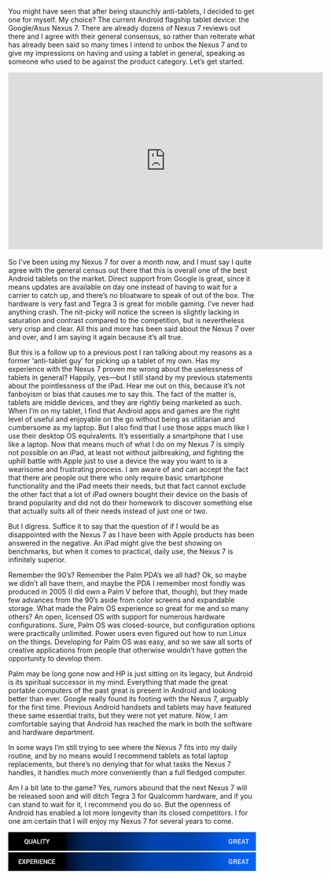 <!--t Google Nexus 7 Unboxing & First Impressions t-->
<!--tag 2013,archive,mobile,reviews,tech,thinkboxly,video tag-->
<!--image /content/images/google-nexus-7-unboxing/Nexus71.jpg image-->
  
You might have seen that after being staunchly anti-tablets, I decided to get one for myself. My choice? The current Android flagship tablet device: the Google/Asus Nexus 7. There are already dozens of Nexus 7 reviews out there and I agree with their general consensus, so rather than reiterate what has already been said so many times I intend to unbox the Nexus 7 and to give my impressions on having and using a tablet in general, speaking as someone who used to be against the product category. Let’s get started.  
  

<iframe width="640" height="360" src="https://www.youtube.com/embed/sJy4JGZCUtw?rel=0" frameborder="0" allowfullscreen></iframe>

  
  
So I’ve been using my Nexus 7 for over a month now, and I must say I quite agree with the general census out there that this is overall one of the best Android tablets on the market. Direct support from Google is great, since it means updates are available on day one instead of having to wait for a carrier to catch up, and there’s no bloatware to speak of out of the box. The hardware is very fast and Tegra 3 is great for mobile gaming. I’ve never had anything crash. The nit-picky will notice the screen is slightly lacking in saturation and contrast compared to the competition, but is nevertheless very crisp and clear. All this and more has been said about the Nexus 7 over and over, and I am saying it again because it’s all true.  
  
But this is a follow up to a previous post I ran talking about my reasons as a former ‘anti-tablet guy’ for picking up a tablet of my own. Has my experience with the Nexus 7 proven me wrong about the uselessness of tablets in general? Happily, yes—but I still stand by my previous statements about the pointlessness of the iPad. Hear me out on this, because it’s not fanboyism or bias that causes me to say this. The fact of the matter is, tablets are middle devices, and they are rightly being marketed as such. When I’m on my tablet, I find that Android apps and games are the right level of useful and enjoyable on the go without being as utilitarian and cumbersome as my laptop. But I also find that I use those apps much like I use their desktop OS equivalents. It’s essentially a smartphone that I use like a laptop. Now that means much of what I do on my Nexus 7 is simply not possible on an iPad, at least not without jailbreaking, and fighting the uphill battle with Apple just to use a device the way you want to is a wearisome and frustrating process. I am aware of and can accept the fact that there are people out there who only require basic smartphone functionality and the iPad meets their needs, but that fact cannot exclude the other fact that a lot of iPad owners bought their device on the basis of brand popularity and did not do their homework to discover something else that actually suits all of their needs instead of just one or two.  
  
But I digress. Suffice it to say that the question of if I would be as disappointed with the Nexus 7 as I have been with Apple products has been answered in the negative. An iPad might give the best showing on benchmarks, but when it comes to practical, daily use, the Nexus 7 is infinitely superior.  
  
Remember the 90’s? Remember the Palm PDA’s we all had? Ok, so maybe we didn’t all have them, and maybe the PDA I remember most fondly was produced in 2005 (I did own a Palm V before that, though), but they made few advances from the 90’s aside from color screens and expandable storage. What made the Palm OS experience so great for me and so many others? An open, licensed OS with support for numerous hardware configurations. Sure, Palm OS was closed-source, but configuration options were practically unlimited. Power users even figured out how to run Linux on the things. Developing for Palm OS was easy, and so we saw all sorts of creative applications from people that otherwise wouldn’t have gotten the opportunity to develop them.  
  
Palm may be long gone now and HP is just sitting on its legacy, but Android is its spiritual successor in my mind. Everything that made the great portable computers of the past great is present in Android and looking better than ever. Google really found its footing with the Nexus 7, arguably for the first time. Previous Android handsets and tablets may have featured these same essential traits, but they were not yet mature. Now, I am comfortable saying that Android has reached the mark in both the software and hardware department.  
  
In some ways I’m still trying to see where the Nexus 7 fits into my daily routine, and by no means would I recommend tablets as total laptop replacements, but there’s no denying that for what tasks the Nexus 7 handles, it handles much more conveniently than a full fledged computer.  
  
Am I a bit late to the game? Yes, rumors abound that the next Nexus 7 will be released soon and will ditch Tegra 3 for Qualcomm hardware, and if you can stand to wait for it, I recommend you do so. But the openness of Android has enabled a lot more longevity than its closed competitors. I for one am certain that I will enjoy my Nexus 7 for several years to come.  
  
![](/content/images/google-nexus-7-unboxing/scorebar-q-great.png)  
![](/content/images/google-nexus-7-unboxing/scorebar-x-great.png)
